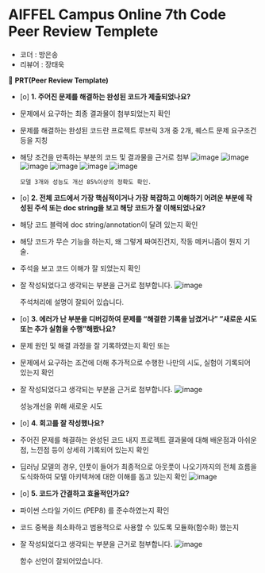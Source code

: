 # AIFFEL Campus Online 7th Code Peer Review Templete

- 코더 : 방은송
- 리뷰어 : 장태욱 



🔑 **PRT(Peer Review Template)**

- [o] **1. 주어진 문제를 해결하는 완성된 코드가 제출되었나요?**
- 문제에서 요구하는 최종 결과물이 첨부되었는지 확인
- 문제를 해결하는 완성된 코드란 프로젝트 루브릭 3개 중 2개,
퀘스트 문제 요구조건 등을 지칭
- 해당 조건을 만족하는 부분의 코드 및 결과물을 근거로 첨부
  ![image](https://github.com/Taewook0312/AIFFEL/assets/149548783/0998955c-ab14-4832-83af-610b21c281b5)
  ![image](https://github.com/Taewook0312/AIFFEL/assets/149548783/80b32831-1af8-4181-81e2-9c7caf7737d1)
  ![image](https://github.com/Taewook0312/AIFFEL/assets/149548783/b2e39d4c-ff7e-4cc2-9c04-88e68f157266)
  ![image](https://github.com/Taewook0312/AIFFEL/assets/149548783/54d507d0-ad66-4043-9aab-d512b6200068)
  ![image](https://github.com/Taewook0312/AIFFEL/assets/149548783/9f7470dc-4072-4e04-839e-f915c1ac09c3)
  ![image](https://github.com/Taewook0312/AIFFEL/assets/149548783/d51d3dd1-abee-4a7e-a718-5c2a77dafe2d)

      모델 3개와 성능도 개선 85%이상의 정확도 확인.

- [o] **2. 전체 코드에서 가장 핵심적이거나 가장 복잡하고 이해하기 어려운 부분에 작성된
주석 또는 doc string을 보고 해당 코드가 잘 이해되었나요?**
- 해당 코드 블럭에 doc string/annotation이 달려 있는지 확인
- 해당 코드가 무슨 기능을 하는지, 왜 그렇게 짜여진건지, 작동 메커니즘이 뭔지 기술.
- 주석을 보고 코드 이해가 잘 되었는지 확인
- 잘 작성되었다고 생각되는 부분을 근거로 첨부합니다.
  ![image](https://github.com/Taewook0312/AIFFEL/assets/149548783/6ea113b2-9bc2-44c5-8146-a5924c21cad3)

    주석처리에 설명이 잘되어 있습니다. 
- [o] **3. 에러가 난 부분을 디버깅하여 문제를 “해결한 기록을 남겼거나”
”새로운 시도 또는 추가 실험을 수행”해봤나요?**
- 문제 원인 및 해결 과정을 잘 기록하였는지 확인 또는
- 문제에서 요구하는 조건에 더해 추가적으로 수행한 나만의 시도,
실험이 기록되어 있는지 확인
- 잘 작성되었다고 생각되는 부분을 근거로 첨부합니다.
  ![image](https://github.com/Taewook0312/AIFFEL/assets/149548783/6078854f-db0e-45f7-9cdc-7c7b48939df9)

    성능개선을 위해 새로운 시도 
- [o] **4. 회고를 잘 작성했나요?**
- 주어진 문제를 해결하는 완성된 코드 내지 프로젝트 결과물에 대해
배운점과 아쉬운점, 느낀점 등이 상세히 기록되어 있는지 확인
- 딥러닝 모델의 경우,
인풋이 들어가 최종적으로 아웃풋이 나오기까지의 전체 흐름을 도식화하여
모델 아키텍쳐에 대한 이해를 돕고 있는지 확인
  ![image](https://github.com/Taewook0312/AIFFEL/assets/149548783/84e8d01f-da6a-476e-b66f-2fcfbfe5089b)


- [o] **5. 코드가 간결하고 효율적인가요?**
- 파이썬 스타일 가이드 (PEP8) 를 준수하였는지 확인
- 코드 중복을 최소화하고 범용적으로 사용할 수 있도록 모듈화(함수화) 했는지
- 잘 작성되었다고 생각되는 부분을 근거로 첨부합니다.
  ![image](https://github.com/Taewook0312/AIFFEL/assets/149548783/d675e6dd-9f0f-479e-991f-e0d6ed72891b)

    함수 선언이 잘되어있습니다. 
